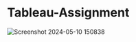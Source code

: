 # Tableau-Assignment

![Screenshot 2024-05-10 150838]([https://github.com/tebenbrus/Tableau-Assignment/assets/114350433/8a369658-40d1-4a8f-9291-b72f49dc9dbf](https://public.tableau.com/views/AwesomeChocolateDashboardReport_17153243041400/Dashboard1?:language=en-US&publish=yes&:sid=&:display_count=n&:origin=viz_share_link))
